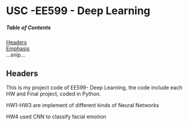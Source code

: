 # USC -EE599 - Deep Learning

##### Table of Contents  
[Headers](#headers)  
[Emphasis](#emphasis)  
...snip...    
<a name="headers"/>
## Headers

This is my project code of EE599- Deep Learning, the code include each HW and Final project, coded in Python.
<p>HW1-HW3 are implement of different kinds of Neural Networks </p>
HW4 used CNN to classify facial emotion 
